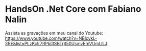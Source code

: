 # HandsOn .Net Core com Fabiano Nalin
Assista as gravações em meu canal do Youtube:
https://www.youtube.com/watch?v=NBlcvkL-3RE&list=PLzKclr7RPbI3SBTrjt50UsmvEmVUmLlLJ